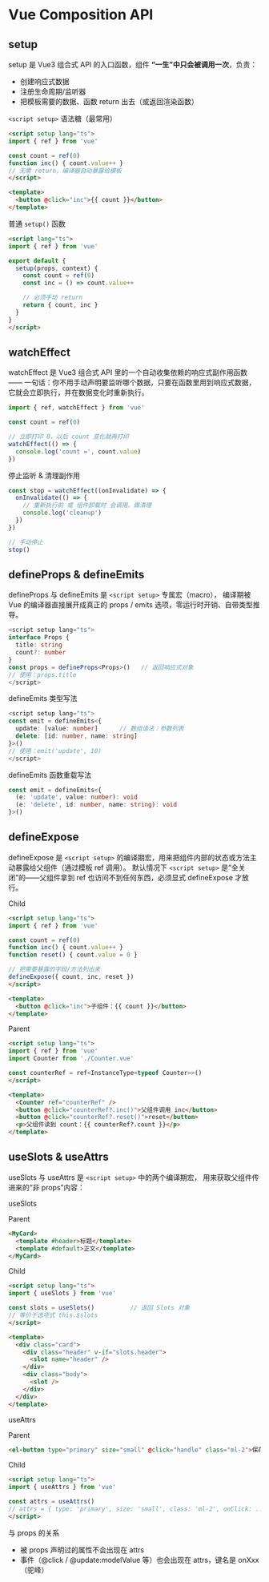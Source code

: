 # Vue Composition API

## setup

setup 是 Vue3 组合式 API 的入口函数，组件 **“一生”中只会被调用一次**，负责：

- 创建响应式数据
- 注册生命周期/监听器
- 把模板需要的数据、函数 return 出去（或返回渲染函数）

`<script setup>` 语法糖（最常用）
```html
<script setup lang="ts">
import { ref } from 'vue'

const count = ref(0)
function inc() { count.value++ }
// 无需 return，编译器自动暴露给模板
</script>

<template>
  <button @click="inc">{{ count }}</button>
</template>
```

普通 `setup()` 函数
```html
<script lang="ts">
import { ref } from 'vue'

export default {
  setup(props, context) {
    const count = ref(0)
    const inc = () => count.value++

    // 必须手动 return
    return { count, inc }
  }
}
</script>
```

## watchEffect
watchEffect 是 Vue3 组合式 API 里的一个自动收集依赖的响应式副作用函数——
一句话：你不用手动声明要监听哪个数据，只要在函数里用到响应式数据，它就会立即执行，并在数据变化时重新执行。
```typescript
import { ref, watchEffect } from 'vue'

const count = ref(0)

// 立即打印 0，以后 count 变化就再打印
watchEffect(() => {
  console.log('count =', count.value)
})
```

停止监听 & 清理副作用
```typescript
const stop = watchEffect((onInvalidate) => {
  onInvalidate(() => {
    // 重新执行前 或 组件卸载时 会调用，做清理
    console.log('cleanup')
  })
})

// 手动停止
stop()
```

## defineProps & defineEmits

defineProps 与 defineEmits 是 `<script setup>` 专属宏（macro），
编译期被 Vue 的编译器直接展开成真正的 props / emits 选项，零运行时开销、自带类型推导。
```typescript
<script setup lang="ts">
interface Props {
  title: string
  count?: number
}
const props = defineProps<Props>()   // 返回响应式对象
// 使用：props.title
</script>
```

defineEmits 类型写法
```typescript
<script setup lang="ts">
const emit = defineEmits<{
  update: [value: number]      // 数组语法：参数列表
  delete: [id: number, name: string]
}>()
// 使用：emit('update', 10)
</script>
```

defineEmits 函数重载写法
```typescript
const emit = defineEmits<{
  (e: 'update', value: number): void
  (e: 'delete', id: number, name: string): void
}>()
```

## defineExpose

defineExpose 是 `<script setup>` 的编译期宏，用来把组件内部的状态或方法主动暴露给父组件（通过模板 ref 调用）。
默认情况下 `<script setup>` 是“全关闭”的——父组件拿到 ref 也访问不到任何东西，必须显式 defineExpose 才放行。

Child
```html
<script setup lang="ts">
import { ref } from 'vue'

const count = ref(0)
function inc() { count.value++ }
function reset() { count.value = 0 }

// 把需要暴露的字段/方法列出来
defineExpose({ count, inc, reset })
</script>

<template>
  <button @click="inc">子组件：{{ count }}</button>
</template>
```

Parent
```html
<script setup lang="ts">
import { ref } from 'vue'
import Counter from './Counter.vue'

const counterRef = ref<InstanceType<typeof Counter>>()
</script>

<template>
  <Counter ref="counterRef" />
  <button @click="counterRef?.inc()">父组件调用 inc</button>
  <button @click="counterRef?.reset()">reset</button>
  <p>父组件读到 count：{{ counterRef?.count }}</p>
</template>
```

## useSlots & useAttrs

useSlots 与 useAttrs 是 `<script setup>` 中的两个编译期宏，
用来获取父组件传进来的“非 props”内容：

useSlots

Parent
```html
<MyCard>
  <template #header>标题</template>
  <template #default>正文</template>
</MyCard>
```

Child
```html
<script setup lang="ts">
import { useSlots } from 'vue'

const slots = useSlots()          // 返回 Slots 对象
// 等价于选项式 this.$slots
</script>

<template>
  <div class="card">
    <div class="header" v-if="slots.header">
      <slot name="header" />
    </div>
    <div class="body">
      <slot />
    </div>
  </div>
</template>
```

useAttrs

Parent
```html
<el-button type="primary" size="small" @click="handle" class="ml-2">保存</el-button>
```

Child
```html
<script setup lang="ts">
import { useAttrs } from 'vue'

const attrs = useAttrs()
// attrs = { type: 'primary', size: 'small', class: 'ml-2', onClick: ... }
</script>
```

与 props 的关系
- 被 props 声明过的属性不会出现在 attrs
- 事件（@click / @update:modelValue 等）也会出现在 attrs，键名是 onXxx（驼峰）